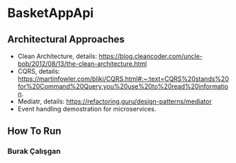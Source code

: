 # BasketAppApi

## Architectural Approaches
 * Clean Architecture, details: https://blog.cleancoder.com/uncle-bob/2012/08/13/the-clean-architecture.html
 * CQRS, details: https://martinfowler.com/bliki/CQRS.html#:~:text=CQRS%20stands%20for%20Command%20Query,you%20use%20to%20read%20information.
 * Mediatr, details: https://refactoring.guru/design-patterns/mediator
 * Event handling demostration for microservices.

## How To Run

 
 ### Burak Çalışgan
